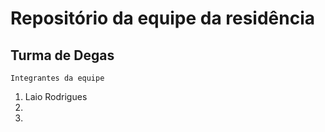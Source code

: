 # Repositório da equipe da residência

## Turma de Degas

```
Integrantes da equipe
```

1. Laio Rodrigues
2.
3.